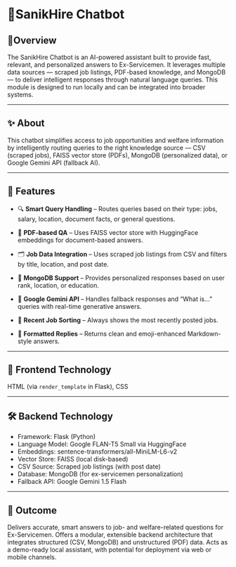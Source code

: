 # 🧠**SanikHire Chatbot**

## 📌**Overview**

The SanikHire Chatbot is an AI-powered assistant built to provide fast, relevant, and personalized answers to Ex-Servicemen. It leverages multiple data sources — scraped job listings, PDF-based knowledge, and MongoDB — to deliver intelligent responses through natural language queries. This module is designed to run locally and can be integrated into broader systems.

---

## ✨ About

This chatbot simplifies access to job opportunities and welfare information by intelligently routing queries to the right knowledge source — CSV (scraped jobs), FAISS vector store (PDFs), MongoDB (personalized data), or Google Gemini API (fallback AI).

---

## 🚀 Features

- 🔍 **Smart Query Handling** – Routes queries based on their type: jobs, salary, location, document facts, or general questions.

- 📄 **PDF-based QA** – Uses FAISS vector store with HuggingFace embeddings for document-based answers.

- 🗂 **Job Data Integration** – Uses scraped job listings from CSV and filters by title, location, and post date.

- 🧠 **MongoDB Support** – Provides personalized responses based on user rank, location, or education.

- 🔗 **Google Gemini API** – Handles fallback responses and “What is…” queries with real-time generative answers.

- 📅 **Recent Job Sorting** – Always shows the most recently posted jobs.

- 💬 **Formatted Replies** – Returns clean and emoji-enhanced Markdown-style answers.

---

## 🎨 Frontend Technology

HTML (via `render_template` in Flask), CSS

---

## 🛠️ Backend Technology

- Framework: Flask (Python)  
- Language Model: Google FLAN-T5 Small via HuggingFace  
- Embeddings: sentence-transformers/all-MiniLM-L6-v2  
- Vector Store: FAISS (local disk-based)  
- CSV Source: Scraped job listings (with post date)  
- Database: MongoDB (for ex-servicemen personalization)  
- Fallback API: Google Gemini 1.5 Flash

---

## 🎯 Outcome

Delivers accurate, smart answers to job- and welfare-related questions for Ex-Servicemen. Offers a modular, extensible backend architecture that integrates structured (CSV, MongoDB) and unstructured (PDF) data. Acts as a demo-ready local assistant, with potential for deployment via web or mobile channels.
